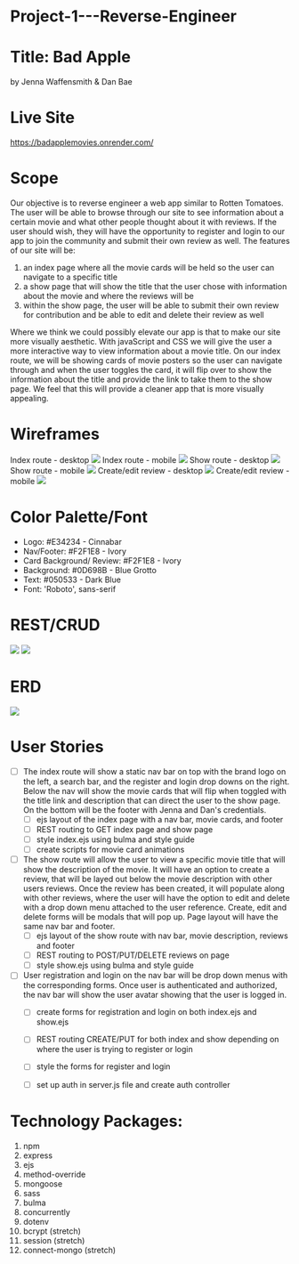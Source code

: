 # Project-1---Reverse-Engineer
# Title: Bad Apple
by Jenna Waffensmith & Dan Bae

# Live Site
https://badapplemovies.onrender.com/

# Scope
Our objective is to reverse engineer a web app similar to Rotten Tomatoes. The user will be able to browse through our site to see information about a certain movie and what other people thought about it with reviews. If the user should wish, they will have the opportunity to register and login to our app to join the community and submit their own review as well. The features of our site will be:

1. an index page where all the movie cards will be held so the user can navigate to a specific title
2. a show page that will show the title that the user chose with information about the movie and where the reviews will be
3. within the show page, the user will be able to submit their own review for contribution and be able to edit and delete their review as well

Where we think we could possibly elevate our app is that to make our site more visually aesthetic. With javaScript and CSS we will give the user a more interactive way to view information about a movie title. On our index route, we will be showing cards of movie posters so the user can navigate through and when the user toggles the card, it will flip over to show the information about the title and provide the link to take them to the show page. We feel that this will provide a cleaner app that is more visually appealing.

# Wireframes
Index route - desktop
<img src="misc/index-desktop.png">
Index route - mobile
<img src="misc/index-mobile.png">
Show route - desktop
<img src="misc/show-desktop.png">
Show route - mobile
<img src="misc/show-mobile.png">
Create/edit review - desktop
<img src="misc/edit-desktop.png">
Create/edit review - mobile
<img src="misc/edit-mobile.png">

# Color Palette/Font
* Logo: #E34234 - Cinnabar
* Nav/Footer: #F2F1E8 - Ivory
* Card Background/ Review: #F2F1E8 - Ivory
* Background: #0D698B - Blue Grotto
* Text: #050533 - Dark Blue
* Font: 'Roboto', sans-serif

# REST/CRUD

<img src="misc/index-rest.png">
<img src="misc/show-rest.png">

# ERD

<img src="misc/erd.png">

# User Stories

- [ ] The index route will show a static nav bar on top with the brand logo on the left, a search bar, and the register and login drop downs on the right. Below the nav will show the movie cards that will flip when toggled with the title link and description that can direct the user to the show page. On the bottom will be the footer with Jenna and Dan's credentials.
    - [ ] ejs layout of the index page with a nav bar, movie cards, and footer
    - [ ] REST routing to GET index page and show page
    - [ ] style index.ejs using bulma and style guide
    - [ ] create scripts for movie card animations

- [ ] The show route will allow the user to view a specific movie title that will show the description of the movie. It will have an option to create a review, that will be layed out below the movie description with other users reviews. Once the review has been created, it will populate along with other reviews, where the user will have the option to edit and delete with a drop down menu attached to the user reference. Create, edit and delete forms will be modals that will pop up. Page layout will have the same nav bar and footer.
    - [ ] ejs layout of the show route with nav bar, movie description, reviews and footer
    - [ ] REST routing to POST/PUT/DELETE reviews on page
    - [ ] style show.ejs using bulma and style guide

- [ ] User registration and login on the nav bar will be drop down menus with the corresponding forms. Once user is authenticated and authorized, the nav bar will show the user avatar showing that the user is logged in.
    - [ ] create forms for registration and login on both index.ejs and show.ejs
    - [ ] REST routing CREATE/PUT for both index and show depending on where the user is trying to register or login
    - [ ] style the forms for register and login
    - [ ] set up auth in server.js file and create auth controller



# Technology Packages:
1. npm
2. express
3. ejs
4. method-override
5. mongoose
6. sass
7. bulma
8. concurrently
9. dotenv
10. bcrypt (stretch)
11. session (stretch)
12. connect-mongo (stretch)